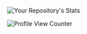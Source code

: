 ![Your Repository's Stats](https://github-readme-stats.vercel.app/api?username=VERNIERELoic&show_icons=true)

![Profile View Counter](https://komarev.com/ghpvc/?username=VERNIERELoic)
